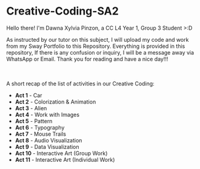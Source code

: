 # Creative-Coding-SA2


Hello there! I'm Dawna Xylvia Pinzon, a CC L4 Year 1, Group 3 Student >:D <br>
<article>As instructed by our tutor on this subject, I will upload my code and work from my Sway Portfolio to this Repository. Everything is provided in this repository,
If there is any confusion or inquiry, I will be a message away via WhatsApp or Email. Thank you for reading and have a nice day!!!</article><br><br>

<p>A short recap of the list of activities in our Creative Coding:</p>
<ul>
    <li><strong>Act 1</strong> - Car</li>
    <li><strong>Act 2</strong> - Colorization & Animation</li>
    <li><strong>Act 3</strong> - Alien</li>
    <li><strong>Act 4</strong> - Work with Images</li>
    <li><strong>Act 5</strong> - Pattern</li>
    <li><strong>Act 6</strong> - Typography</li>
    <li><strong>Act 7</strong> - Mouse Trails</li>
    <li><strong>Act 8</strong> - Audio Visualization</li>
    <li><strong>Act 9</strong> - Data Visualization</li>
    <li><strong>Act 10</strong> - Interactive Art (Group Work)</li>
    <li><strong>Act 11</strong> - Interactive Art (Individual Work)</li>
</ul>
